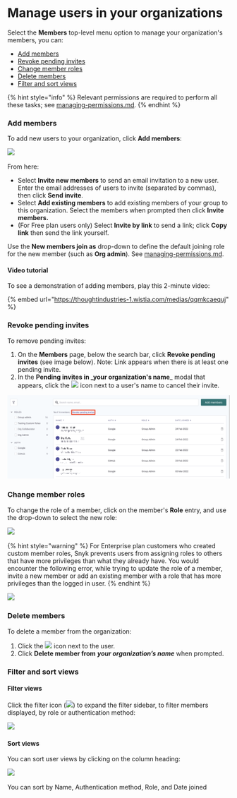 # Manage users in your organizations

Select the **Members** top-level menu option to manage your organization's members, you can:

* [Add members](manage-users-in-your-organizations.md#add-members)
* [Revoke pending invites](manage-users-in-your-organizations.md#revoke-pending-invites)
* [Change member roles](manage-users-in-your-organizations.md#change-member-roles)
* [Delete members](manage-users-in-your-organizations.md#delete-members)
* [Filter and sort views](manage-users-in-your-organizations.md#filter-and-search-views)

{% hint style="info" %}
Relevant permissions are required to perform all these tasks; see [managing-permissions.md](managing-permissions.md "mention").
{% endhint %}

### Add members

To add new users to your organization, click **Add members**:

![](<../../../.gitbook/assets/Screen Shot 2022-02-24 at 12.51.45 PM.png>)

From here:

* Select **Invite new members** to send an email invitation to a new user. Enter the email addresses of users to invite (separated by commas), then click **Send invite**.
* Select **Add existing members** to add existing members of your group to this organization. Select the members when prompted then click **Invite members.**
* (For Free plan users only) Select **Invite by link** to send a link; click **Copy link** then send the link yourself.

Use the **New members join as** drop-down to define the default joining role for the new member (such as **Org admin**). See [managing-permissions.md](managing-permissions.md "mention").

#### Video tutorial

To see a demonstration of adding members, play this 2-minute video:

{% embed url="https://thoughtindustries-1.wistia.com/medias/qqmkcaequj" %}

### Revoke pending invites

To remove pending invites:

1. On the **Members** page, below the search bar, click **Revoke pending invites** (see image below). Note: Link appears when there is at least one pending invite.
2. In the **Pending invites in \_your organization's name**\_ modal that appears, click the ![](<../../../.gitbook/assets/Screenshot 2022-03-11 at 08.05.56.png>) icon next to a user's name to cancel their invite.

![Revoke pending invites](../../../.gitbook/assets/revoke-pending-invites-example.png)

### Change member roles

To change the role of a member, click on the member's **Role** entry, and use the drop-down to select the new role:

![](<../../../.gitbook/assets/Member roles.png>)

{% hint style="warning" %}
For Enterprise plan customers who created custom member roles, Snyk prevents users from assigning roles to others that have more privileges than what they already have. You would encounter the following error, while trying to update the role of a member, invite a new member or add an existing member with a role that has more privileges than the logged in user.
{% endhint %}

![](<../../../.gitbook/assets/Screenshot 2022-08-01 at 15.51.05.png>)

### Delete members

To delete a member from the organization:

1. Click the ![](<../../../.gitbook/assets/Screenshot 2022-03-11 at 08.05.56.png>) icon next to the user.
2. Click **Delete member from** _**your organization’s name**_ when prompted.

### Filter and sort views

#### Filter views

Click the filter icon (![](<../../../.gitbook/assets/Screenshot 2022-03-11 at 08.47.59.png>)) to expand the filter sidebar, to filter members displayed, by role or authentication method:

![](<../../../.gitbook/assets/Screenshot 2022-03-11 at 08.51.43.png>)

#### Sort views

You can sort user views by clicking on the column heading:

![](<../../../.gitbook/assets/Screenshot 2022-03-11 at 09.01.07.png>)

You can sort by Name, Authentication method, Role, and Date joined
